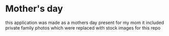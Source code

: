 # Mother's day

this application was made as a mothers day present for my mom it included private family photos which were replaced with stock images for this repo